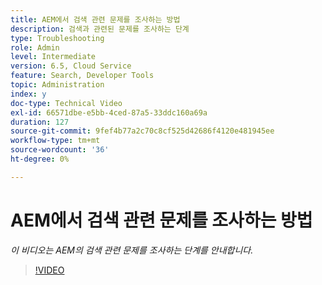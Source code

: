 ```yaml
---
title: AEM에서 검색 관련 문제를 조사하는 방법
description: 검색과 관련된 문제를 조사하는 단계
type: Troubleshooting
role: Admin
level: Intermediate
version: 6.5, Cloud Service
feature: Search, Developer Tools
topic: Administration
index: y
doc-type: Technical Video
exl-id: 66571dbe-e5bb-4ced-87a5-33ddc160a69a
duration: 127
source-git-commit: 9fef4b77a2c70c8cf525d42686f4120e481945ee
workflow-type: tm+mt
source-wordcount: '36'
ht-degree: 0%

---
```


# AEM에서 검색 관련 문제를 조사하는 방법

*이 비디오는 AEM의 검색 관련 문제를 조사하는 단계를 안내합니다.*

>[!VIDEO](https://video.tv.adobe.com/v/335467?quality=12&learn=on)
